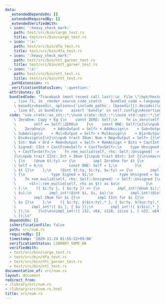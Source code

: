 ```yaml
---
data:
  _extendedDependsOn: []
  _extendedRequiredBy: []
  _extendedVerifiedWith:
  - icon: ':heavy_check_mark:'
    path: test/src/bin/cargo_test.rs
    title: test/src/bin/cargo_test.rs
  - icon: ':x:'
    path: test/src/bin/dfa_test.rs
    title: test/src/bin/dfa_test.rs
  - icon: ':heavy_check_mark:'
    path: test/src/bin/ntt_garner_test.rs
    title: test/src/bin/ntt_garner_test.rs
  - icon: ':x:'
    path: test/src/bin/ntt_test.rs
    title: test/src/bin/ntt_test.rs
  _pathExtension: rs
  _verificationStatusIcon: ':question:'
  attributes: {}
  bundledCode: "Traceback (most recent call last):\n  File \"/opt/hostedtoolcache/Python/3.9.0/x64/lib/python3.9/site-packages/onlinejudge_verify/documentation/build.py\"\
    , line 71, in _render_source_code_stat\n    bundled_code = language.bundle(stat.path,\
    \ basedir=basedir, options={'include_paths': [basedir]}).decode()\n  File \"/opt/hostedtoolcache/Python/3.9.0/x64/lib/python3.9/site-packages/onlinejudge_verify/languages/user_defined.py\"\
    , line 67, in bundle\n    assert 'bundle' in self.config\nAssertionError\n"
  code: "use crate::as_int::*;\nuse crate::bit::*;\nuse std::ops::*;\n\npub trait\
    \ ZeroOne: Copy + Eq {\n    const ZERO: Self;\n    fn is_zero(self) -> bool {\n\
    \        self == Self::ZERO\n    }\n    const ONE: Self;\n}\n\npub trait Num:\n\
    \    ZeroOne\n    + Add<Output = Self> + AddAssign\n    + Sub<Output = Self> +\
    \ SubAssign\n    + Mul<Output = Self> + MulAssign\n    + Div<Output = Self> +\
    \ DivAssign\n{\n}\n\npub trait INum: Num + Neg<Output = Self> {}\n\npub trait\
    \ Int: Num + Ord + Rem<Output = Self> + RemAssign + Bits + CastInt {\n    type\
    \ Signed: IInt + CastFrom<Self> + CastTo<Self>;\n    type Unsigned: UInt + CastFrom<Self>\
    \ + CastTo<Self>;\n    fn rem_euclid(self, rhs: Self::Unsigned) -> Self::Unsigned;\n\
    }\n\npub trait IInt: Int + INum {}\npub trait UInt: Int {}\n\nmacro_rules! impl_int\
    \ {\n    (@num $t:ty) => {\n        impl ZeroOne for $t {\n            const ZERO:\
    \ Self = 0;\n            const ONE: Self = 1;\n        }\n        impl Num for\
    \ $t {}\n    };\n    (@int $t:ty, $i:ty, $u:ty) => {\n        impl Int for $t\
    \ {\n            type Signed = $i;\n            type Unsigned = $u;\n        \
    \    fn rem_euclid(self, rhs: Self::Unsigned) -> Self::Unsigned {\n          \
    \      <$t>::rem_euclid(self, rhs as $t) as $u\n            }\n        }\n   \
    \ };\n    ({ $i:ty }, { $u:ty }) => {\n        impl_int!(@num $i);\n        impl_int!(@num\
    \ $u);\n        impl_int!(@int $i, $i, $u);\n        impl_int!(@int $u, $i, $u);\n\
    \        impl INum for $i {}\n        impl IInt for $i {}\n        impl UInt for\
    \ $u {}\n    };\n    ({ $i:ty, $($is:ty),* }, { $u:ty, $($us:ty),* }) => {\n \
    \       impl_int!({ $i }, { $u });\n        impl_int!({ $($is),* }, { $($us),*\
    \ });\n    }\n}\n\nimpl_int!({ i32, i64, i128, isize }, { u32, u64, u128, usize\
    \ });\n"
  dependsOn: []
  isVerificationFile: false
  path: src/num.rs
  requiredBy: []
  timestamp: '2020-11-24 01:55:32+09:00'
  verificationStatus: LIBRARY_SOME_WA
  verifiedWith:
  - test/src/bin/cargo_test.rs
  - test/src/bin/dfa_test.rs
  - test/src/bin/ntt_garner_test.rs
  - test/src/bin/ntt_test.rs
documentation_of: src/num.rs
layout: document
redirect_from:
- /library/src/num.rs
- /library/src/num.rs.html
title: src/num.rs
---
```

